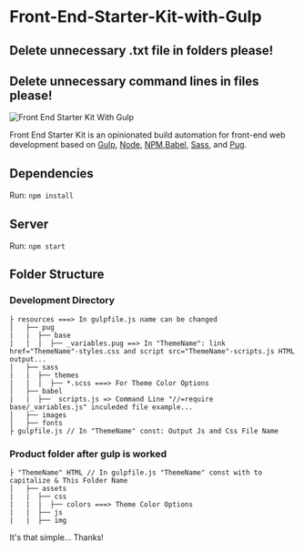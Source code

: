 # Front-End-Starter-Kit-with-Gulp


## Delete unnecessary .txt file in folders please!
## Delete unnecessary command lines in files please!


![Front End Starter Kit With Gulp](https://www.yasinates.com/assets/img/FrontEndStarterKitwithGulp.png)

Front End Starter Kit is an opinionated build automation for front-end web development based on [Gulp](http://gulpjs.com/), [Node](https://nodejs.org/), [NPM](https://www.npmjs.com/),[Babel](https://babeljs.io/), [Sass](http://sass-lang.com/), and [Pug](https://pugjs.org/).

## Dependencies

Run: `npm install`

## Server

Run: `npm start`

## Folder Structure

### Development Directory

    ├ resources ===> In gulpfile.js name can be changed            
    │   ├── pug
    |   |  ├── base
    |   |  |  ├── _variables.pug ==> In "ThemeName": link href="ThemeName"-styles.css and script src="ThemeName"-scripts.js HTML output...
    │   ├── sass
    |   |  ├── themes
    |   |  |  ├── *.scss ===> For Theme Color Options
    │   ├── babel
    |   |  ├──  scripts.js => Command Line "//=require  base/_variables.js" inculeded file example...
    │   ├── images
    │   ├── fonts
    ├ gulpfile.js // In "ThemeName" const: Output Js and Css File Name   
    
 ### Product folder after gulp is worked
 
    ├ "ThemeName" HTML // In gulpfile.js "ThemeName" const with to capitalize & This Folder Name
    │   ├── assets
    |   |  ├── css
    |   |  |  ├── colors ===> Theme Color Options
    |   |  ├── js
    |   |  ├── img

  
  
It's that simple...
Thanks!
  
    
    
